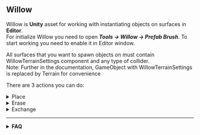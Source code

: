 ## Willow

Willow is **Unity** asset for working with instantiating objects on surfaces in **Editor**.<br>
For initialize Willow you need to open ***Tools -> Willow -> Prefab Brush***. To start working you need to enable it in Editor window.<br>

All surfaces that you want to spawn objects on must contain WillowTerrainSettings component and any type of collider.<br>
Note: Further in the documentation, GameObject with WillowTerrainSettings is replaced by Terrain for convenience<br>

There are 3 actions you can do:

<details>
<summary>Place</summary>
Instantiating objects on the surface.
There are three types of detecting surfaces to spawn on:
	
- Only on Terrain
- Only on Objects
- Both on Terrain and Objects
	
</details>

<details>
<summary>Erase</summary>
	
Erasing (removing) objects that have been spawned by *Willow*<br>
It does not destroy objects, but hide them. It is possible to enable all erased objects in last session with ***Tools -> Willow -> Enable Destroyed Objects***<br>
Further you can simply disable them by using ***Tools -> Willow -> Disable Destroyed Objects***<br>

</details>

<details>
  <summary>Exchange</summary>
</details>

<hr>

<details>

<summary><strong>FAQ</strong></summary>
<br>
	
<details>
<summary><strong>What is the minimum Unity version to use Willow?</strong></summary>
<br>
- Your project should be on Unity 2019.4.23f and higher.
</details>

<details><summary><strong>I want to get it, how do I import it into my project?</strong></summary>
<br>
- Instruction:
	
1. Download last [Release](https://github.com/AnanasikDev/Willow/releases)
1. Go to your Unity project, go to Assets/Import Package/Custom Package and select the .unitypackage file you just downloaded
1. Click Import in the following window and wait for import.

</details>

<details><summary><strong>I cant spawn objects, what may be wrong?</strong></summary>
<br>
	
1. Make sure Willow is enabled.<br>
1. Make sure your surface that you want to spawn objects on contains WillowTerrainSettings component. It is important!<br>
1. Make sure you have at least one active spawnable object with setted Object.<br>
1. Make sure parameter Placement Type of global settings is OnlyOnTerrain or OnTerrainAndObjects, otherwise it is only possible to spawn objects on other objects.<br>
1. Make sure brush size is setted above 0.<br>

</details>

<details><summary><strong>I cant see brush, what should I do?</strong></summary>
<br>
- This is a temporary bug I am trying to fix. You need to close Willow window and open it again.

</details>

</details>
